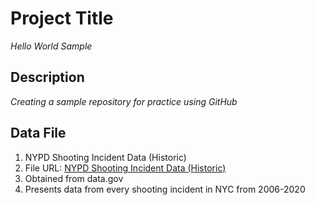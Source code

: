 # Project Title
*Hello World Sample*

 

## Description
*Creating a sample repository for practice using GitHub*

## Data File
1. NYPD Shooting Incident Data (Historic)
2. File URL: [NYPD Shooting Incident Data (Historic)](https://catalog.data.gov/dataset/nypd-shooting-incident-data-historic)
3. Obtained from data.gov
4. Presents data from every shooting incident in NYC from 2006-2020
